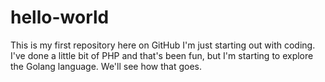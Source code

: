 # hello-world
This is my first repository here on GitHub
I'm just starting out with coding. I've done a little bit of PHP and that's been fun, but I'm starting to explore the Golang language. We'll see how that goes. 
